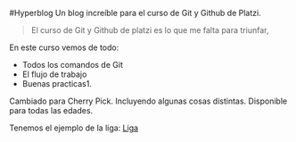 #Hyperblog
Un blog increíble para el curso de Git y Github de Platzi.
>El curso de Git y Github de platzi es lo que me falta para triunfar,

En este curso vemos de todo:

* Todos los comandos de Git
* El flujo de trabajo
* Buenas practicas1.

Cambiado para Cherry Pick.
Incluyendo algunas cosas distintas.
Disponible para todas las edades. 

Tenemos el ejemplo de la liga:
[Liga][1]


[1]: https://platzi.com/clases/1557-git-github/19977-readmemd-es-una-excelente-practica/ "Liga"
